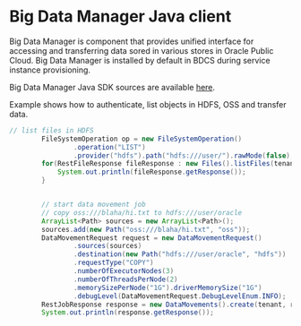 # Big Data Manager Java client

Big Data Manager is component that provides unified interface for
accessing and transferring data sored in various stores in Oracle Public Cloud.
Big Data Manager is installed by default in BDCS during service instance 
provisioning.
  
Big Data Manager Java SDK sources are available [here](https://github.com/jazeman/bdm-java-sdk).

Example shows how to authenticate, list objects in HDFS, OSS and transfer
data.
  
```java
// list files in HDFS
        FileSystemOperation op = new FileSystemOperation()
                .operation("LIST")
                .provider("hdfs").path("hdfs:///user/").rawMode(false);
        for(RestFileResponse fileResponse : new Files().listFiles(tenant, op, "0", "100", false).getItems()) {
            System.out.println(fileResponse.getResponse());
        }


        // start data movement job
        // copy oss:///blaha/hi.txt to hdfs:///user/oracle
        ArrayList<Path> sources = new ArrayList<Path>();
        sources.add(new Path("oss:///blaha/hi.txt", "oss"));
        DataMovementRequest request = new DataMovementRequest()
                .sources(sources)
                .destination(new Path("hdfs:///user/oracle", "hdfs"))
                .requestType("COPY")
                .numberOfExecutorNodes(3)
                .numberOfThreadsPerNode(2)
                .memorySizePerNode("1G").driverMemorySize("1G")
                .debugLevel(DataMovementRequest.DebugLevelEnum.INFO);
        RestJobResponse response = new DataMovements().create(tenant, request);
        System.out.println(response.getResponse());
```  